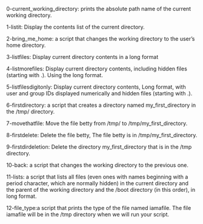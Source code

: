 0-current_working_directory: prints the absolute path name of the current working directory.

1-listit: Display the contents list of the current directory.

2-bring_me_home:  a script that changes the working directory to the user’s home directory.

3-listfiles: Display current directory contents in a long format

4-listmorefiles: Display current directory contents, including hidden files (starting with .). Using the long format.

5-listfilesdigitonly: Display current directory contents, Long format, with user and group IDs displayed numerically and hidden files (starting with .).

6-firstdirectory: a script that creates a directory named my_first_directory in the /tmp/ directory.

7-movethatfile: Move the file betty from /tmp/ to /tmp/my_first_directory.

8-firstdelete: Delete the file betty, The file betty is in /tmp/my_first_directory.

9-firstdirdeletion: Delete the directory my_first_directory that is in the /tmp directory.

10-back: a script that changes the working directory to the previous one.

11-lists: a script that lists all files (even ones with names beginning with a period character, which are normally hidden) in the current directory and the parent of the working directory and the /boot directory (in this order), in long format.

12-file_type:a script that prints the type of the file named iamafile. The file iamafile will be in the /tmp directory when we will run your script.

